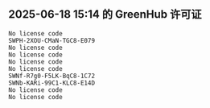 ## 2025-06-18 15:14 的 GreenHub 许可证
```
No license code
SWPH-2XOU-CMaN-TGC8-E079
No license code
No license code
No license code
No license code
SWNf-R7g0-F5LK-BqC8-1C72
SWNb-KARi-99C1-KLC8-E14D
No license code
No license code
```
